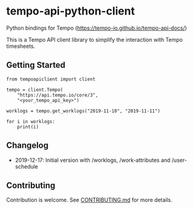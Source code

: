 # tempo-api-python-client
Python bindings for Tempo (https://tempo-io.github.io/tempo-api-docs/)

This is a Tempo API client library to simplify the interaction with Tempo timesheets.


## Getting Started

```
from tempoapiclient import client

tempo = client.Tempo(
    "https://api.tempo.io/core/3",
    "<your_tempo_api_key>")

worklogs = tempo.get_worklogs("2019-11-10", "2019-11-11")

for i in worklogs:
    print(i)
```

## Changelog

- 2019-12-17: Initial version with /worklogs, /work-attributes and /user-schedule

## Contributing

Contribution is welcome. See [CONTRIBUTING.md](CONTRIBUTING.md) for more details.
